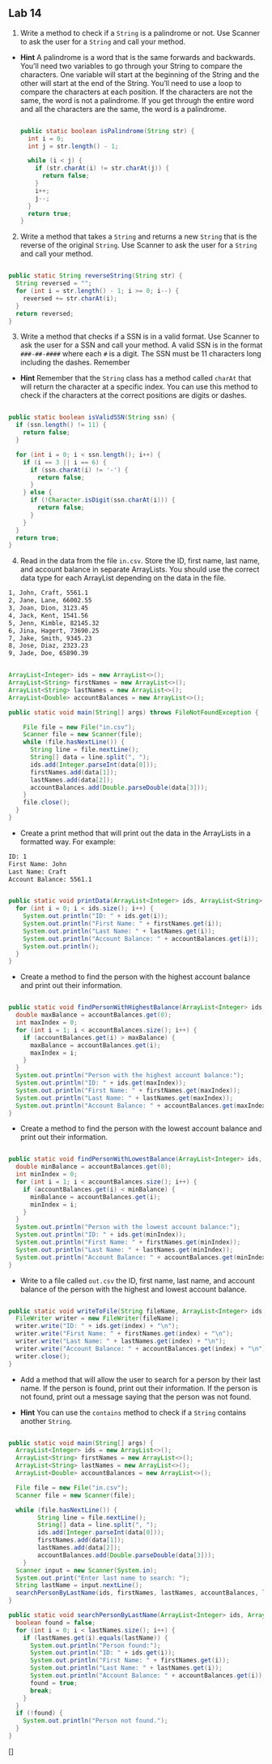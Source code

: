 ## Lab 14

1. Write a method to check if a `String` is a palindrome or not. Use
   Scanner to ask the user for a `String` and call your method.

- **Hint** A palindrome is a word that is the same forwards and backwards. You’ll need two variables to go through your String to
  compare the characters. One variable will start at the beginning of the String and the other will start at the end of the String. You’ll need to use a loop to compare the characters at each position. If the characters are not the same, the word is not a palindrome. If you get through the entire word and all the characters are the same, the word is a palindrome.

  ```java

  public static boolean isPalindrome(String str) {
    int i = 0;
    int j = str.length() - 1;

    while (i < j) {
      if (str.charAt(i) != str.charAt(j)) {
        return false;
      }
      i++;
      j--;
    }
    return true;
  }
  ```

2. Write a method that takes a `String` and returns a new `String` that is the reverse of the original `String`. Use Scanner to ask the user for a `String` and call your method.

```java

public static String reverseString(String str) {
  String reversed = "";
  for (int i = str.length() - 1; i >= 0; i--) {
    reversed += str.charAt(i);
  }
  return reversed;
}
```

3. Write a method that checks if a SSN is in a valid format. Use Scanner to ask the user for a SSN and call your method. A valid SSN is in the format `###-##-####` where each `#` is a digit. The SSN must be 11 characters long including the dashes. Remember

- **Hint** Remember that the `String` class has a method called `charAt` that will return the character at a specific index. You can use this method to check if the characters at the correct positions are digits or dashes.

```java

public static boolean isValidSSN(String ssn) {
  if (ssn.length() != 11) {
    return false;
  }

  for (int i = 0; i < ssn.length(); i++) {
    if (i == 3 || i == 6) {
      if (ssn.charAt(i) != '-') {
        return false;
      }
    } else {
      if (!Character.isDigit(ssn.charAt(i))) {
        return false;
      }
    }
  }
  return true;
}
```

4. Read in the data from the file `in.csv`. Store the ID, first name, last name, and account balance in separate ArrayLists. You should use the correct data type for each ArrayList depending on the data in the file.

```bash
1, John, Craft, 5561.1
2, Jane, Lane, 66002.55
3, Joan, Dion, 3123.45
4, Jack, Kent, 1541.56
5, Jenn, Kimble, 82145.32
6, Jina, Hagert, 73690.25
7, Jake, Smith, 9345.23
8, Jose, Diaz, 2323.23
9, Jade, Doe, 65890.39
```

```java

ArrayList<Integer> ids = new ArrayList<>();
ArrayList<String> firstNames = new ArrayList<>();
ArrayList<String> lastNames = new ArrayList<>();
ArrayList<Double> accountBalances = new ArrayList<>();

public static void main(String[] args) throws FileNotFoundException {

    File file = new File("in.csv");
    Scanner file = new Scanner(file);
    while (file.hasNextLine()) {
      String line = file.nextLine();
      String[] data = line.split(", ");
      ids.add(Integer.parseInt(data[0]));
      firstNames.add(data[1]);
      lastNames.add(data[2]);
      accountBalances.add(Double.parseDouble(data[3]));
    }
    file.close();
  }
}
```

- Create a print method that will print out the data in the ArrayLists in a formatted way. For example:

```bash
ID: 1
First Name: John
Last Name: Craft
Account Balance: 5561.1
```

```java

public static void printData(ArrayList<Integer> ids, ArrayList<String> firstNames, ArrayList<String> lastNames, ArrayList<Double> accountBalances) {
  for (int i = 0; i < ids.size(); i++) {
    System.out.println("ID: " + ids.get(i));
    System.out.println("First Name: " + firstNames.get(i));
    System.out.println("Last Name: " + lastNames.get(i));
    System.out.println("Account Balance: " + accountBalances.get(i));
    System.out.println();
  }
}
```

- Create a method to find the person with the highest account balance and print out their information.

```java

public static void findPersonWithHighestBalance(ArrayList<Integer> ids, ArrayList<String> firstNames, ArrayList<String> lastNames, ArrayList<Double> accountBalances) {
  double maxBalance = accountBalances.get(0);
  int maxIndex = 0;
  for (int i = 1; i < accountBalances.size(); i++) {
    if (accountBalances.get(i) > maxBalance) {
      maxBalance = accountBalances.get(i);
      maxIndex = i;
    }
  }
  System.out.println("Person with the highest account balance:");
  System.out.println("ID: " + ids.get(maxIndex));
  System.out.println("First Name: " + firstNames.get(maxIndex));
  System.out.println("Last Name: " + lastNames.get(maxIndex));
  System.out.println("Account Balance: " + accountBalances.get(maxIndex));
}
```

- Create a method to find the person with the lowest account balance and print out their information.

```java

public static void findPersonWithLowestBalance(ArrayList<Integer> ids, ArrayList<String> firstNames, ArrayList<String> lastNames, ArrayList<Double> accountBalances) {
  double minBalance = accountBalances.get(0);
  int minIndex = 0;
  for (int i = 1; i < accountBalances.size(); i++) {
    if (accountBalances.get(i) < minBalance) {
      minBalance = accountBalances.get(i);
      minIndex = i;
    }
  }
  System.out.println("Person with the lowest account balance:");
  System.out.println("ID: " + ids.get(minIndex));
  System.out.println("First Name: " + firstNames.get(minIndex));
  System.out.println("Last Name: " + lastNames.get(minIndex));
  System.out.println("Account Balance: " + accountBalances.get(minIndex));
}
```

- Write to a file called `out.csv` the ID, first name, last name, and account balance of the person with the highest and lowest account balance.

```java

public static void writeToFile(String fileName, ArrayList<Integer> ids, ArrayList<String> firstNames, ArrayList<String> lastNames, ArrayList<Double> accountBalances, int index) throws IOException {
  FileWriter writer = new FileWriter(fileName);
  writer.write("ID: " + ids.get(index) + "\n");
  writer.write("First Name: " + firstNames.get(index) + "\n");
  writer.write("Last Name: " + lastNames.get(index) + "\n");
  writer.write("Account Balance: " + accountBalances.get(index) + "\n");
  writer.close();
}
```

- Add a method that will allow the user to search for a person by their last name. If the person is found, print out their information. If the person is not found, print out a message saying that the person was not found.

- **Hint** You can use the `contains` method to check if a `String` contains another `String`.

```java

public static void main(String[] args) {
  ArrayList<Integer> ids = new ArrayList<>();
  ArrayList<String> firstNames = new ArrayList<>();
  ArrayList<String> lastNames = new ArrayList<>();
  ArrayList<Double> accountBalances = new ArrayList<>();

  File file = new File("in.csv");
  Scanner file = new Scanner(file);

  while (file.hasNextLine()) {
        String line = file.nextLine();
        String[] data = line.split(", ");
        ids.add(Integer.parseInt(data[0]));
        firstNames.add(data[1]);
        lastNames.add(data[2]);
        accountBalances.add(Double.parseDouble(data[3]));
    }
  Scanner input = new Scanner(System.in);
  System.out.print("Enter last name to search: ");
  String lastName = input.nextLine();
  searchPersonByLastName(ids, firstNames, lastNames, accountBalances, lastName);
}

public static void searchPersonByLastName(ArrayList<Integer> ids, ArrayList<String> firstNames, ArrayList<String> lastNames, ArrayList<Double> accountBalances, String lastName) {
  boolean found = false;
  for (int i = 0; i < lastNames.size(); i++) {
    if (lastNames.get(i).equals(lastName)) {
      System.out.println("Person found:");
      System.out.println("ID: " + ids.get(i));
      System.out.println("First Name: " + firstNames.get(i));
      System.out.println("Last Name: " + lastNames.get(i));
      System.out.println("Account Balance: " + accountBalances.get(i));
      found = true;
      break;
    }
  }
  if (!found) {
    System.out.println("Person not found.");
  }
}
```

[]

